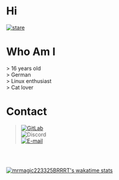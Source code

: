 # Hi
[![stare](https://media.discordapp.net/attachments/850628332579717150/880742720358985738/813823160625528873.png)](https://youtu.be/dQw4w9WgXcQ)
<br>
<h1>Who Am I</h1>
> 16 years old <br>
> German <br>
> Linux enthusiast <br>
> Cat lover

<br>
<h1>Contact</h1>

> [![GitLab](https://img.shields.io/static/v1?label=Gitlab&message=mr_magic223325&color=blue&labelColor=gray)](https://gitlab.com/mr_magic223325)<br>
> ![Discord](https://img.shields.io/static/v1?label=Discord&message=fedora%230556&color=blue&labelColor=gray)<br>
> [![E-mail](https://img.shields.io/badge/Email-mrmagic223325%40fedora.email-blue)](mailto:mrmagic223325@fedora.email?&subject=Hi)<br>
<br>
<br>

[![mrmagic223325BRRRT's wakatime stats](https://github-readme-stats.vercel.app/api/wakatime?username=mrmagic223325BRRRT&hide_title=true&hide_border=true&bg_color=00000000&text_color=777&range=last_7_days)](https://github.com/mrmagic223325/)
